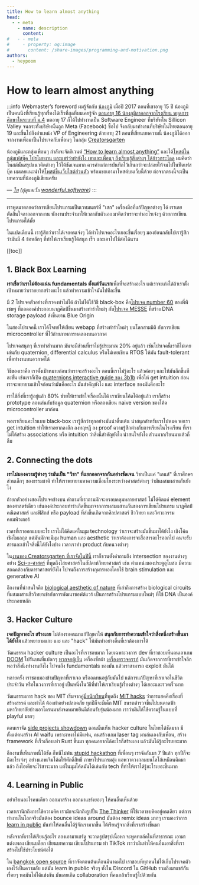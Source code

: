 ```yaml
---
title: How to learn almost anything
head:
  - - meta
    - name: description
      content: 
#   - - meta
#     - property: og:image
#       content: /share-images/programming-and-motivation.png
authors:
  - heypoom
---
```


# How to learn almost anything

:::info Webmaster’s foreword
ผมรู้จักกับ [น้องภูมิ][poom] เมื่อปี 2017 ตอนที่เขาอายุ 15 ปี
น้องภูมิเป็นคนนึงที่เรียนรู้ทุกเรื่องได้เร็วที่สุดที่ผมเคยรู้จัก
[ตอนอายุ 16 น้องภูมิลาออกจากโรงเรียน หยุดการศึกษาในระบบที่ ม.4](https://mappalearning.co/mano-family-interview/)
พออายุ 17 ก็ได้ไปทำงานเป็น Software Engineer ที่บริษัทใน Sillicon Valley จนกระทั่งบริษัทนั้นถูก Meta (Facebook) ซื้อไป
จึงกลับมาทำงานที่บริษัทในไทยตอนอายุ 19 และขึ้นไปถึงตำแหน่ง VP of Engineering ด้วยอายุ 21
ตอนที่เขียนบทความนี้ น้องภูมิได้ออกจากงานเพื่อมาปั้นโปรเจคกับเพื่อนๆ ในกลุ่ม [Creatorsgarten][grtn]

น้องภูมิและกลุ่มเพื่อนๆ กำลังจะจัดอีเวนต์ [“How to learn almost anything”](https://eventpop.me/s/learn) และได้[โพสต์ในกลุ่มเฟสบุ๊ค โปรโมทงาน และแชร์ว่าทำยังไง เขาและเพื่อนๆ ถึงเรียนรู้สิ่งต่างๆ ได้ก้าวกระโดด](https://web.facebook.com/groups/homeschoolnetwork/posts/9846779728725945)
ผมคิดว่าโพสต์นั้นสรุปแนวคิดต่างๆ ไว้ได้ชัดเจนมาก ควรค่าแก่การบันทึกไว้เกินกว่าจะปล่อยให้จมไปในฟีดเฟสบุ๊ค
ผมเลยแนะนำให้[โพสต์ขึ้นเว็บไซต์ส่วนตัว](https://poom.dev/how-to-learn) พร้อมขอเอามาโพสต์บนเว็บนี้ด้วย
ต่อจากตรงนี้จะเป็นบทความที่น้องภูมิเขียนครับ

<cite>— [ไท][thai] (ผู้ดูแลเว็บ [wonderful.software](/))</cite>
:::

[grtn]: https://creatorsgarten.org/
[poom]: https://poom.dev/
[pub]: https://from.pub/
[thai]: https://dt.in.th/
[mod]: https://playpost.gg/mods-history-of-successful/
[lifelong]: https://m.se-ed.com/Detail/%E0%B8%AD%E0%B8%99%E0%B8%B8%E0%B8%9A%E0%B8%B2%E0%B8%A5%E0%B8%95%E0%B8%A5%E0%B8%AD%E0%B8%94%E0%B8%8A%E0%B8%B5%E0%B8%A7%E0%B8%B4%E0%B8%95-Lifelong-Kindergarten/9786168221181
[froebel]: https://en.wikipedia.org/wiki/Froebel_gifts
[logo]: https://karnlab.com/%E0%B8%A0%E0%B8%B2%E0%B8%A9%E0%B8%B2%E0%B9%82%E0%B8%A5%E0%B9%82%E0%B8%81%E0%B9%89/
[no60]: https://themomentum.co/theframe-pichet-klunchun/
[messe]: https://spaceth.co/messe/
[antidisciplinary]: https://thepotential.org/voice-of-new-gen/generation-of-innovators-ep-1/#:~:text=%E0%B8%99%E0%B8%B4%E0%B8%A2%E0%B8%B2%E0%B8%A1%E0%B8%82%E0%B8%AD%E0%B8%87%E0%B8%84%E0%B8%B3%E0%B8%A7%E0%B9%88%E0%B8%B2%20Anti%20%E2%80%93%20Disciplinary
[scisart]: https://creatorsgarten.org/event/scisart
[stupid]: https://stupid.hackathon.in.th
[lip]: https://www.swyx.io/learn-in-public
[rtos]: https://th.wikipedia.org/wiki/%E0%B8%A3%E0%B8%B0%E0%B8%9A%E0%B8%9A%E0%B8%9B%E0%B8%8F%E0%B8%B4%E0%B8%9A%E0%B8%B1%E0%B8%95%E0%B8%B4%E0%B8%81%E0%B8%B2%E0%B8%A3%E0%B9%81%E0%B8%9A%E0%B8%9A%E0%B9%80%E0%B8%A7%E0%B8%A5%E0%B8%B2%E0%B8%88%E0%B8%A3%E0%B8%B4%E0%B8%87
[3b1b-quaternion]: https://www.youtube.com/watch?v=d4EgbgTm0Bg
[events]: https://creatorsgarten.org/events
[bio]: https://creatorsgarten.org/event/bio
[doom]: https://www.youtube.com/watch?v=87h6nM0LHRU
[doom-fridge]: https://www.instagram.com/p/CGQoq2HpHKS/
[doom-pregnancy-test]: https://twitter.com/Foone/status/1302820468819288066
[mit-hacks]: https://en.wikipedia.org/wiki/Hacks_at_the_Massachusetts_Institute_of_Technology
[howtogamit]: http://web.mit.edu/htgamit/www/index.html
[sideprojectshowdown]: https://creatorsgarten.org/event/sideproject
[le-penseur]: https://en.wikipedia.org/wiki/The_Thinker
[bkkoss]: https://creatorsgarten.org/event/bangkok

---

<!-- original post from https://poom.dev/how-to-learn -->

เราพูดมาตลอดว่าการเขียนโปรแกรมเป็นเวทมนตร์ที่ "เสก" เครื่องมือที่แก้ปัญหาต่างๆ ได้ เราเลยตัดสินใจลาออกจากงาน พักงานประจำมาให้เวลากับตัวเอง มาคิดว่าเราจะทำอะไรเจ๋งๆ ด้วยการเขียนโปรแกรมได้มั้ย

ในแปดเดือนนี้ เรารู้สึกว่าเราได้เจอคนเจ๋งๆ ได้ทำโปรเจคอะไรเยอะขึ้นเรื่อยๆ มองย้อนกลับไปเรารู้สึกว่ามันมี 4 ข้อหลักๆ ที่ทำให้เราเรียนรู้ได้สนุก เร็ว และเอาไปใช้ต่อได้นาน

[[toc]]

## 1. Black Box Learning

**เราเชื่อว่าเราไม่ต้องแน่น fundamentals ตั้งแต่วันแรก**เพื่อที่จะสร้างอะไร แต่เราจะเก่งได้ถ้าเราตั้งเป้าหมายว่าเราอยากสร้างอะไร แล้วทำความเข้าใจมันไปทีละขึ้น

มี 2 โปรเจคตัวอย่างที่เราคงทำไม่ได้ ถ้าไม่ได้ใช้วิธี black-box คือ[โปรเจค number 60][no60] ของพี่พิเชษฐ ที่ถอดองค์ประกอบนาฎศิลป์ขึ้นมาสร้างท่ารำใหม่ๆ กับ[โปรเจค MESSE][messe] ที่สร้าง DNA storage payload ส่งขึ้นยาน Blue Origin

ในสองโปรเจคนี้ เราได้โจทย์ให้เขียน webapp ที่สร้างท่ารำใหม่ๆ บนโลกสามมิติ กับการเขียน microcontroller ที่ไว้ถ่ายภาพการทดลองบนอวกาศ

โปรเจคสนุกๆ ที่เราทำส่วนมาก มันจะมีส่วนที่เราไม่รู้ประมาณ 20% อยู่แล้ว เช่นโปรเจคนี้เราก็ไม่เคยเล่นกับ quaternion, differential calculus หรือไม่เคยเขียน RTOS ให้มัน fault-tolerant เพื่อทำงานบนอวกาศได้

วิธีของเราคือ เราตั้งเป้าหมายก่อนว่าเราจะสร้างอะไร ตอนนี้เราไม่รู้อะไร แล้วค่อยๆ แกะให้มันลึกขึ้นทีละขั้น เช่นเราก็เปิด [quaternions interactive guide ของ 3b1b][3b1b-quaternion] เพื่อให้ get intuition ก่อน เราจะพยายามเข้าใจก่อนว่ามันคืออะไร มันสำคัญยังไง และ interface ของมันคืออะไร

เราใช้สิ่งที่เรารู้อยู่แล้ว 80% ช่วยให้เราเข้าใจเรื่องนั้นได้ เราเขียนโค้ดได้อยู่แล้ว เราก็สร้าง prototype ลองเล่นกับข้อมูล quaternion หรือลองเขียน naive version ของโค้ด microcontroller มาก่อน

พอเราเรียนอะไรแบบ black-box เรารู้สึกว่าทุกอย่างมันน่าตื่นเต้น น่าสนุกสำหรับเราไปหมด พอเรา get intuition ทำให้เราอยากลงลึก ลงทฤษฎี ลง proof ความรู้สึกต่างกับการเรียนในโรงเรียน ที่เราไม่ได้สร้าง associations หรือ intuition ว่าสิ่งนี้สำคัญยังไง น่าสนใจยังไง ส่วนมากเรียนมาแล้วก็ลืม

## 2. Connecting the dots

**เราไม่มองความรู้ต่างๆ ว่ามันเป็น "วิชา" ที่แยกออกจากกันอย่างชัดเจน** วิชาเป็นแค่ "เลนส์" ที่เราศึกษาส่วนเล็กๆ ของธรรมชาติ ทำให้เราพยายามหาความเชื่อมโยงระหว่างศาสตร์ต่างๆ ว่ามันผสมผสานกันยังไง

ถ้ายกตัวอย่างสองโปรเจคข้างบน คำถามที่เราถามมักจะครอบคลุมหลายศาสตร์ ไม่ได้คิดแค่ element ของศาสตร์เดียว เช่นองค์ประกอบท่ารำเกิดขึ้นมาจากการผสมผสานกันของการเขียนโปรแกรม นาฎศิลป์ คณิตศาสตร์ และฟิสิกส์ หรือ payload ที่ส่งขึ้นเกิดจากศิลปศาสตร์ ชีววิทยา และวิศวะกรรมคอมพิวเตอร์

เวลาที่เราออกแบบอะไร เราไม่ได้คิดแค่ในมุม technology ว่าเราจะสร้างมันขึ้นมาได้ยังไง เชิงโค้ด เชิงโมเลกุล แต่มันมักจะมีมุม human และ aesthetic ว่าเราต้องการจะสื่อสารอะไรออกไป คนจะรับสารและเข้าใจสิ่งนี้ได้ยังไงบ้าง เวลาเราทำ product กับคนวงต่างๆ

ใน[งานของ Creatorsgarten ที่เราจัดในปีนี้][events] เราก็ชวนตั้งคำถามถึง intersection ของงานต่างๆ อย่าง [Sci-ย-ศาสตร์][scisart] ที่พูดถึงไสยศาสตร์ในสัปดาห์วิทยาศาสตร์ เช่น ตำแหน่งของประตูอุโบสถ มีความสอดคล้องกับดาราศาสตร์ยังไง ไปจนถึงการสร้างกุมารทองโดยใช้ brain stimulation และ generative AI

อีกงานที่น่าสนใจคือ [biological aesthetic of nature][bio] ที่เล่าถึงการสร้าง biological circuits ที่ผสมผสานชีววิทยาเข้ากับการพัฒนาซอฟต์แวร์ เป็นการสร้างโปรแกรมแบบใหม่ๆ ที่ใช้ DNA เป็นองค์ประกอบหลัก

## 3. Hacker Culture

**เจอปัญหาอะไร สร้างเลย** ไม่ต้องรอคนมาแก้ปัญหาให้ **สนุกกับการทำความเข้าใจว่าสิ่งหนึ่งสร้างขึ้นมาได้ยังไง** แล้วพยายามแกะ แงะ และ "hack" ให้มันทำอย่างอื่นที่เราต้องการได้

วัฒนธรรม hacker culture เป็นอะไรที่เราชอบมาก โดยเฉพาะวงการ dev ที่เราชอบเห็นคนเอาเกม [DOOM][doom] ไปรันบนที่แปลกๆ [พวกจอตู้เย็น][doom-fridge] เครื่องซักผ้า [เครื่องตรวจครรภ์][doom-pregnancy-test] มันเกิดจากการที่เราเข้าใจลึกพอว่าสิ่งนึงทำงานยังไง ไปจนถึง fundamentals ของมัน แล้วเราสามารถ exploit มันได้

หลายครั้ง เราชอบมองข้ามปัญหาที่เราเจอ หรืออดทนอยู่กับมันไป แต่การแก้ปัญหาที่เราเจอในชีวิตประจำวัน หรือในวงการที่เราอยู่ เป็นหนึ่งในวิธีที่ทำให้เราเรียนรู้เรื่องต่างๆ ได้เยอะและรวดเร็วมาก

วัฒนธรรมการ hack ของ MIT เริ่มจาก[คู่มือนักเรียน][howtogamit]ที่พูดถึง [MIT hacks][mit-hacks] ว่าการแฮคคือเรื่องที่สร้างสรรค์ และทำได้ ต้องทำอย่างปลอดภัย ทุกปีก็จะมีเด็ก MIT ขนรถตำรวจขึ้นไปบนดาดฟ้ามหาวิทยาลัยบ้างเอาโดรนมาส่งจดหมายยินดีต้อนรับรุ่นน้องมาก เราว่ามันได้ใช้ความรู้ในแบบที่ playful มากๆ

ตอนเราจัด [side projects showdown][sideprojectshowdown] ตอนนั้นเห็น hacker culture ในไทยได้ชัดมาก มีตั้งแต่คนสร้าง AI waifu เพราะเหงาไม่มีแฟน, คนสร้างเกม laser tag มาเล่นเองกับเพื่อน, สร้าง framework ที่เร็วเกือบเท่า Rust ขึ้นมา ทุกคนอยากได้อะไรก็สร้างเอง แล้วมันได้รู้อะไรเยอะมาก

อีกงานที่เห็นภาพนี้ได้ชัด ก็หนีไม่พ้น [stupid hackathon][stupid] ที่เพื่อนๆ เราจัดกันมา 7 ปีแล้ว ทุกปีก็จะมีอะไรเจ๋งๆ อย่างแอพเจิมโค้ดให้ศักดิ์สิทธิ์ ภาษาโปรแกรมอุ๋ง แอพวาดวงกลมบนโลโก้เหมือนคิดมาแล้ว ถึงไอเดียจะไร้สาระมาก แต่ในมุมโค้ดมันได้เล่นกับ tech ที่ทำให้เราได้รู้อะไรเยอะขึ้นมาก

## 4. Learning in Public

อย่าเรียนอะไรคนเดียว ออกมาสร้าง ออกมาแชร์เยอะๆ ให้คนอื่นเห็นด้วย

เวลาเรานึกถึงการใช้ความคิด เรามักจะนึกถึงรูปปั้น [The Thinker][le-penseur] ที่ใช้เวลาขบคิดอยู่คนเดียว แต่การทำงานในโลกจริงมันต้อง bounce ideas around มันต้อง remix ideas มากๆ เรามองว่าการ [learn in public][lip] มันทำให้คนอื่นได้รู้จักเรามากขึ้น ได้เรียนรู้จากสิ่งที่เราสร้างขึ้นมา

หลังจากที่เราได้เรียนรู้อะไร ลองเอามาแชร์ดู จะวาดรูปสรุปเนื้อหา จะพูดทอล์คในที่สาธารณะ เอามาแต่งเพลง เขียนบล็อก เขียนบทความ เขียนโปรแกรม ทำ TikTok เราว่ามันทำให้คนอื่นเอาสิ่งที่เราสร้างไปใช้ประโยชน์ต่อได้

ใน [bangkok open source][bkkoss] ที่เราจัดตอนต้นเดือนมีนาคมไป เราชอบที่ทุกคนไม่ได้เก็บโปรเจคตัวเองไว้เป็นความลับ แต่มัน learn in public จริงๆ ทั้งใน Discord ใน GitHub รวมถึงมาแชร์กันเรื่อยๆ พอมันไม่ได้แข่งกัน มันเลยเกิด collaboration ที่คนกล้าเรียนรู้ไปด้วยกัน
